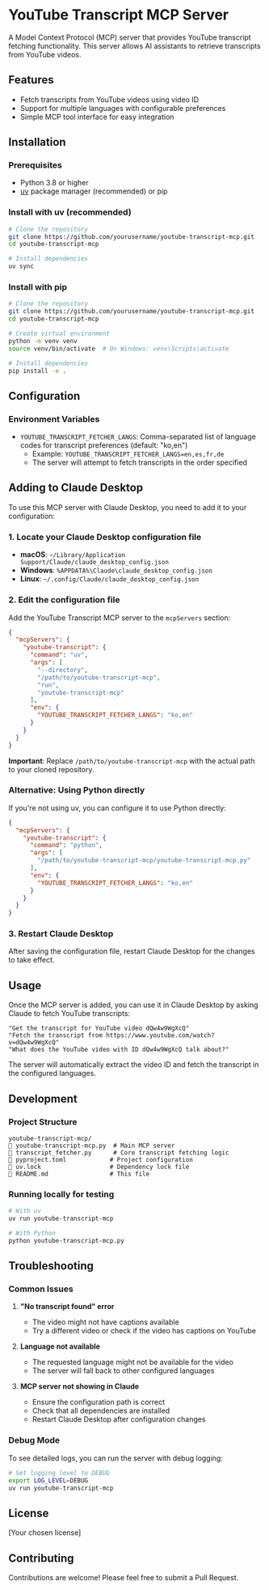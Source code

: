# YouTube Transcript MCP Server

A Model Context Protocol (MCP) server that provides YouTube transcript fetching functionality. This server allows AI assistants to retrieve transcripts from YouTube videos.

## Features

- Fetch transcripts from YouTube videos using video ID
- Support for multiple languages with configurable preferences
- Simple MCP tool interface for easy integration

## Installation

### Prerequisites

- Python 3.8 or higher
- [uv](https://github.com/astral-sh/uv) package manager (recommended) or pip

### Install with uv (recommended)

```bash
# Clone the repository
git clone https://github.com/yourusername/youtube-transcript-mcp.git
cd youtube-transcript-mcp

# Install dependencies
uv sync
```

### Install with pip

```bash
# Clone the repository
git clone https://github.com/yourusername/youtube-transcript-mcp.git
cd youtube-transcript-mcp

# Create virtual environment
python -m venv venv
source venv/bin/activate  # On Windows: venv\Scripts\activate

# Install dependencies
pip install -e .
```

## Configuration

### Environment Variables

- `YOUTUBE_TRANSCRIPT_FETCHER_LANGS`: Comma-separated list of language codes for transcript preferences (default: "ko,en")
  - Example: `YOUTUBE_TRANSCRIPT_FETCHER_LANGS=en,es,fr,de`
  - The server will attempt to fetch transcripts in the order specified

## Adding to Claude Desktop

To use this MCP server with Claude Desktop, you need to add it to your configuration:

### 1. Locate your Claude Desktop configuration file

- **macOS**: `~/Library/Application Support/Claude/claude_desktop_config.json`
- **Windows**: `%APPDATA%\Claude\claude_desktop_config.json`
- **Linux**: `~/.config/Claude/claude_desktop_config.json`

### 2. Edit the configuration file

Add the YouTube Transcript MCP server to the `mcpServers` section:

```json
{
  "mcpServers": {
    "youtube-transcript": {
      "command": "uv",
      "args": [
        "--directory",
        "/path/to/youtube-transcript-mcp",
        "run",
        "youtube-transcript-mcp"
      ],
      "env": {
        "YOUTUBE_TRANSCRIPT_FETCHER_LANGS": "ko,en"
      }
    }
  }
}
```

**Important**: Replace `/path/to/youtube-transcript-mcp` with the actual path to your cloned repository.

### Alternative: Using Python directly

If you're not using uv, you can configure it to use Python directly:

```json
{
  "mcpServers": {
    "youtube-transcript": {
      "command": "python",
      "args": [
        "/path/to/youtube-transcript-mcp/youtube-transcript-mcp.py"
      ],
      "env": {
        "YOUTUBE_TRANSCRIPT_FETCHER_LANGS": "ko,en"
      }
    }
  }
}
```

### 3. Restart Claude Desktop

After saving the configuration file, restart Claude Desktop for the changes to take effect.

## Usage

Once the MCP server is added, you can use it in Claude Desktop by asking Claude to fetch YouTube transcripts:

```
"Get the transcript for YouTube video dQw4w9WgXcQ"
"Fetch the transcript from https://www.youtube.com/watch?v=dQw4w9WgXcQ"
"What does the YouTube video with ID dQw4w9WgXcQ talk about?"
```

The server will automatically extract the video ID and fetch the transcript in the configured languages.

## Development

### Project Structure

```
youtube-transcript-mcp/
   youtube-transcript-mcp.py  # Main MCP server
   transcript_fetcher.py      # Core transcript fetching logic
   pyproject.toml            # Project configuration
   uv.lock                   # Dependency lock file
   README.md                 # This file
```

### Running locally for testing

```bash
# With uv
uv run youtube-transcript-mcp

# With Python
python youtube-transcript-mcp.py
```

## Troubleshooting

### Common Issues

1. **"No transcript found" error**
   - The video might not have captions available
   - Try a different video or check if the video has captions on YouTube

2. **Language not available**
   - The requested language might not be available for the video
   - The server will fall back to other configured languages

3. **MCP server not showing in Claude**
   - Ensure the configuration path is correct
   - Check that all dependencies are installed
   - Restart Claude Desktop after configuration changes

### Debug Mode

To see detailed logs, you can run the server with debug logging:

```bash
# Set logging level to DEBUG
export LOG_LEVEL=DEBUG
uv run youtube-transcript-mcp
```

## License

[Your chosen license]

## Contributing

Contributions are welcome! Please feel free to submit a Pull Request.